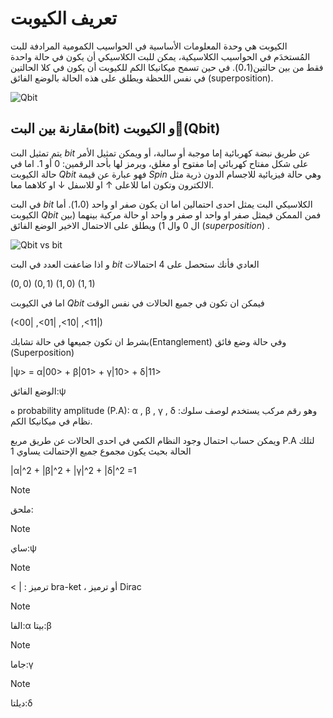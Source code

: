 # تعريف الكيوبت 
الكيوبت هي وحدة المعلومات الأساسية في الحواسيب الكمومية المرادفة للبت المُستخدَم في الحواسيب الكلاسيكية، يمكن للبت الكلاسيكي أن يكون في حالة واحدة فقط من بين حالتين(0،1). في حين تسمح ميكانيكا الكم للكيوبت أن يكون في كلا الحالتين في نفس اللحظة ويطلق على هذه الحالة بالوضع الفائق (superposition).



 ![Qbit ](~/images/QBit.png)




## مقارنة بين البت(bit) و الكيوبت(َQbit)

يتم تمثيل البت $bit$ عن طريق نبضة كهربائية إما موجبة أو سالبة، أو ويمكن تمثيل الأمر على شكل مفتاح كهربائي إما مفتوح أو مغلق، ويرمز لها بأحد الرقمين: $0$ أو $1$. اما في حالة الكيوبت $Qbit$ فهو عبارة عن قيمة $Spin$ وهي حالة فيزيائية للاجسام الدون ذرية مثل الالكترون وتكون اما للاعلى $↑$ او للاسفل $↓$ او كلاهما معا. 
 


في البت $bit$ الكلاسيكي البت يمثل احدى احتمالين اما ان يكون صفر او واحد (1،0). أما الكيوبت $Qbit$ فمن الممكن فيمثل صفر او واحد او صفر و واحد او حالة مركبة بينهما (بين ال 0 وال 1) ويطلق على الاحتمال الاخير الوضع الفائق $(superposition)$ .

 ![Qbit vs bit ](~/images/bit_vs_Qbit.jpeg)


و اذا ضاعفت العدد في البت $bit$ العادي فأنك ستحصل على 4 احتمالات 

$(0,0)$
$(0,1)$
$(1,0)$
$(1,1)$

اما في الكيوبت $Qbit$ فيمكن ان تكون في جميع الحالات في نفس الوقت
 
 
 (<00| ,<01| ,<10| ,<11|)
 
 بشرط ان تكون جميعها في حالة تشابك(Entanglement) وفي حالة وضع فائق (Superposition)  

|ψ> = α|00> + β|01> + γ|10> + δ|11>


 الوضع الفائق:ψ
 
 
ه probability amplitude (P.A):  α , β , γ , δ :وهو رقم مركب يستخدم لوصف سلوك نظام في ميكانيكا الكم.
 
 ويمكن حساب احتمال وجود النظام الكمي في احدى الحالات عن طريق مربع P.A لتلك الحالة بحيث يكون مجموع جميع الإحتمالت يساوي 1
 
 |α|^2 + |β|^2 + |γ|^2 + |δ|^2 =1 
 
 <PackageReference Include="Microsoft.DocAsCode.App" Version="2.60.0" />
 
> [!NOTE]
 > ملحق:

> [!NOTE]
> ساي:ψ

> [!NOTE]
 > <  |  : ترميز bra-ket ، أو ترميز Dirac 

> [!NOTE]
 > الفا:α
 > بيتا:β

> [!NOTE]
> جاما:γ 

> [!NOTE]
> ديلتا:δ






 






